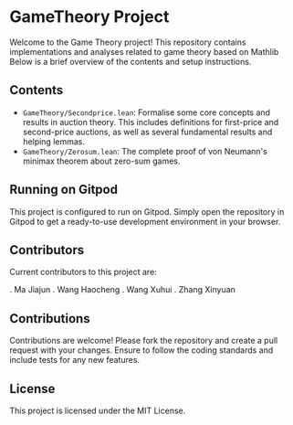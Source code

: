# GameTheory Project

Welcome to the Game Theory project! 
This repository contains implementations and analyses related to game theory based on Mathlib
Below is a brief overview of the contents and setup instructions.

## Contents

- `GameTheory/Secondprice.lean`: Formalise some core concepts and results in auction theory. This includes definitions for first-price and second-price auctions, as well as several fundamental results and helping lemmas.
- `GameTheory/Zerosum.lean`: The complete proof of  von Neumann's minimax theorem about zero-sum games.

## Running on Gitpod
This project is configured to run on Gitpod. Simply open the repository in Gitpod to get a ready-to-use development environment in your browser.

## Contributors
Current contributors to this project are:

. Ma Jiajun
. Wang Haocheng
. Wang Xuhui
. Zhang Xinyuan

## Contributions
Contributions are welcome! Please fork the repository and create a pull request with your changes. Ensure to follow the coding standards and include tests for any new features.

## License
This project is licensed under the MIT License. 
